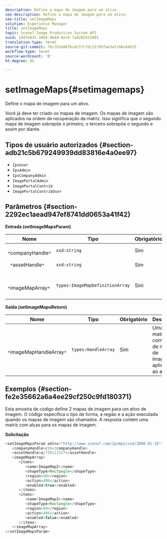 ```yaml
---
description: Define o mapa de imagem para um ativo.
seo-description: Define o mapa de imagem para um ativo.
seo-title: setImageMaps
solution: Experience Manager
title: setImageMaps
topic: Scene7 Image Production System API
uuid: 1dd7e032-34b4-464d-8ec6-7ad282d12891
translation-type: tm+mt
source-git-commit: 7bc7b3a86fbcdc57cfdc31745fae3afc06e44b15
workflow-type: tm+mt
source-wordcount: '0'
ht-degree: 0%

---
```



# setImageMaps{#setimagemaps}

Define o mapa de imagem para um ativo.

Você já deve ter criado os mapas de imagem. Os mapas de imagem são aplicados na ordem de recuperação da matriz. Isso significa que o segundo mapa de imagem sobrepõe o primeiro, o terceiro sobrepõe o segundo e assim por diante.

## Tipos de usuário autorizados {#section-adb21c5b679249939dd83816e4a0ee97}

* `IpsUser`
* `IpsAdmin`
* `IpsCompanyAdmin`
* `ImagePortalAdmin`
* `ImagePortalContrib`
* `ImagePortalContribUser`

## Parâmetros {#section-2292ec1aead947ef8741dd0653a41f42}

**Entrada (setImageMapsParam)**

| Nome | Tipo | Obrigatório | Descrição |
|---|---|---|---|
| ` *`companyHandle`*` | `xsd:string` | Sim | Alça da empresa. |
| ` *`assetHandle`*` | `xsd:string` | Sim | Identificador de ativos. |
| ` *`imageMapArray`*` | `types:ImageMapDefinitionArray` | Sim | Matriz de mapas de imagem predefinidos. |

**Saída (setImageMapsReturn)**

| Nome | Tipo | Obrigatório | Descrição |
|---|---|---|---|
| ` *`imageMapHandleArray`*` | `types:HandleArray` | Sim | Uma matriz com alças de mapa de imagem aplicadas ao ativo. |

## Exemplos {#section-fe2e35662a6a4ee29cf250c9fd180371}

Esta amostra de código define 2 mapas de imagem para um ativo de imagem. O código especifica o tipo de forma, a região e a ação executada quando os mapas de imagem são chamados. A resposta contém uma matriz com alças para os mapas de imagem.

**Solicitação**

```java
<setImageMapsParam xmlns="http://www.scene7.com/IpsApi/xsd/2008-01-15">
   <companyHandle>c|6</companyHandle>
   <assetHandle>a|739|1|537</assetHandle>
   <imageMapArray>
      <items>
         <name>ImageMap2</name>
         <shapeType>Rectangle</shapeType>
         <region>40</region>
         <action>400</action>
         <enabled>true</enabled>
      </items>
      <items>
         <name>ImageMap3</name>
         <shapeType>Rectangle</shapeType>
         <region>40</region>
         <action>400</action>
         <enabled>false</enabled>
      </items>
   </imageMapArray>
</setImageMapsParam>
```


